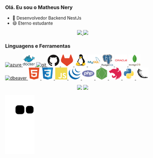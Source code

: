 ### Olá. Eu sou o Matheus Nery

- 🌱 Desenvolvedor Backend NestJs
- 😄 Eterno estudante

<div align="center">
  <a href="https://github.com/NeryMatheus">
    <img height="180em" src="https://github-readme-stats.vercel.app/api?username=nerymatheus&show_icons=true&theme=cobalt&include_all_commits=true&count_private=true"/>
    <img height="180em" src="https://github-readme-stats.vercel.app/api/top-langs/?username=nerymatheus&layout=compact&langs_count=7&theme=cobalt"/>
  </a>
</div> 
  
<h3 align="left">Linguagens e Ferramentas</h3>
<p align="left">
  <a href="https://azure.microsoft.com/en-in/" target="_blank" rel="noreferrer">
    <img src="https://www.vectorlogo.zone/logos/microsoft_azure/microsoft_azure-icon.svg" alt="azure" width="40" height="40"/>
  </a>   

  <a href="https://www.docker.com/" target="_blank" rel="noreferrer">
    <img src="https://raw.githubusercontent.com/devicons/devicon/master/icons/docker/docker-original-wordmark.svg" alt="docker" width="40" height="40"/>
  </a>
  <a href="https://git-scm.com/" target="_blank" rel="noreferrer">
    <img src="https://www.vectorlogo.zone/logos/git-scm/git-scm-icon.svg" alt="git" width="40" height="40"/>
  </a>
  <a href="https://pt.wikipedia.org/wiki/GitHub" target="_blank" rel="noreferrer">
    <img src="https://github.com/devicons/devicon/blob/master/icons/github/github-original.svg" alt="github" width="40" height="40"/>
  </a>
  <a href="https://pt.wikipedia.org/wiki/GitLab" target="_blank" rel="noreferrer">
    <img src="https://github.com/devicons/devicon/blob/master/icons/gitlab/gitlab-plain.svg" alt="gitlab" width="40" height="40"/>
  </a>
  <a href="https://www.linux.org/" target="_blank" rel="noreferrer">
    <img src="https://raw.githubusercontent.com/devicons/devicon/master/icons/linux/linux-original.svg" alt="linux" width="40" height="40"/>
  </a> 

  <a href="https://www.mysql.com/" target="_blank" rel="noreferrer">
    <img src="https://raw.githubusercontent.com/devicons/devicon/master/icons/mysql/mysql-original-wordmark.svg" alt="mysql" width="40" height="40"/>
  </a>
  <a href="https://www.postgresql.org" target="_blank" rel="noreferrer">
    <img src="https://raw.githubusercontent.com/devicons/devicon/master/icons/postgresql/postgresql-original-wordmark.svg" alt="postgresql" width="40" height="40"/>
  </a>
  <a href="https://www.oracle.com/" target="_blank" rel="noreferrer">
    <img src="https://raw.githubusercontent.com/devicons/devicon/master/icons/oracle/oracle-original.svg" alt="oracle" width="40" height="40"/>
  </a>
  <a href="https://www.mongodb.com/" target="_blank" rel="noreferrer">
    <img src="https://raw.githubusercontent.com/devicons/devicon/master/icons/mongodb/mongodb-original-wordmark.svg" alt="mongodb" width="40" height="40"/>
  </a>
  <a href="https://dbeaver.io/" target="_blank" rel="noreferrer">
    <img src="https://github-production-user-asset-6210df.s3.amazonaws.com/40746275/270497833-43536835-7100-454e-8968-f980283cbeb9.svg" alt="dbeaver" width="40" height="40"/>
  </a>

  <a href="https://www.w3.org/html/" target="_blank" rel="noreferrer">
    <img src="https://github.com/devicons/devicon/blob/master/icons/html5/html5-plain.svg" alt="html5" width="40" height="40"/>
  </a>
  <a href="https://pt.wikipedia.org/wiki/CSS3" target="_blank" rel="noreferrer">
    <img src="https://github.com/devicons/devicon/blob/master/icons/css3/css3-original.svg" alt="css3" width="40" height="40"/>
  </a>
  <a href="https://pt.wikipedia.org/wiki/JavaScript" target="_blank" rel="noreferrer">
    <img src="https://github.com/devicons/devicon/blob/master/icons/javascript/javascript-plain.svg" alt="javascript" width="40" height="40"/>
  </a>
  <a href="https://jquery.com/" target="_blank" rel="noreferrer">
    <img src="https://github.com/devicons/devicon/blob/master/icons/jquery/jquery-plain.svg" alt="jquery" width="40" height="40"/>
  </a>
  <a href="https://www.php.net/" target="_blank" rel="noreferrer">
    <img src="https://github.com/devicons/devicon/blob/master/icons/php/php-plain.svg" alt="php" width="40" height="40"/>
  </a>
  <a href="https://nodejs.org/en" target="_blank" rel="noreferrer">
    <img src="https://github.com/devicons/devicon/blob/master/icons/nodejs/nodejs-plain.svg" alt="nodejs" width="40" height="40"/>
  </a>
  <a href="https://nestjs.com/" target="_blank" rel="noreferrer">
    <img src="https://github.com/devicons/devicon/blob/master/icons/nestjs/nestjs-original.svg" alt="nestjs" width="40" height="40"/>
  </a>
  <a href="https://www.python.org" target="_blank" rel="noreferrer">
    <img src="https://raw.githubusercontent.com/devicons/devicon/master/icons/python/python-original.svg" alt="python" width="40" height="40"/>
  </a>
  <a href="https://flask.palletsprojects.com/en/2.3.x/" target="_blank" rel="noreferrer">
    <img src="https://github.com/devicons/devicon/blob/master/icons/flask/flask-original.svg" alt="flask" width="40" height="40"/>
  </a> 
</p>

<div align="center">
  <a href="mailto:matheusnery345@gmail.com"><img src="https://img.shields.io/badge/-Gmail-%23333?style=for-the-badge&logo=gmail&logoColor=white" target="_blank"></a>
  <a href="https://www.linkedin.com/in/nerymatheusferreira/" target="_blank"><img src="https://img.shields.io/badge/-LinkedIn-%230077B5?style=for-the-badge&logo=linkedin&logoColor=white" target="_blank"></a>
</div>
 
  ![Snake animation](https://github.com/NeryMatheus/nerymatheus/blob/output/github-contribution-grid-snake.svg)
 
</div>
